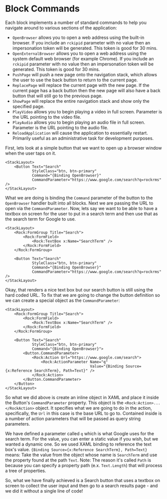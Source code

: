 # Block Commands

Each block implements a number of standard commands to help you navigate around to various sections of the application:

* `OpenBrowser` allows you to open a web address using the built-in browser. If you include an `rckipid` parameter with no value then an impersonation token will be generated. This token is good for 30 mins.
* `OpenExternalBrowser` allows you to open a web address using the system default web browser \(for example Chrome\). If you include an `rckipid` parameter with no value then an impersonation token will be generated. This token is good for 30 mins.
* `PushPage` will push a new page onto the navigation stack, which allows the user to use the back button to return to the current page.
* `ReplacePage` will replace the current page with the new page. If the current page has a back button then the new page will also have a back button that will still go to the previous page.
* `ShowPage` will replace the entire navigation stack and show only the specified page.
* `PlayVideo` allows you to begin playing a video in full screen. Parameter is the URL pointing to the video file.
* `PlayAudio` allows you to begin playing an audio file in full screen. Parameter is the URL pointing to the audio file.
* `ReloadApplication` will cause the application to essentially restart. Primarily useful as an administrative task for development purposes.

First, lets look at a simple button that we want to open up a browser window when the user taps on it.

```xaml
<StackLayout>
    <Button Text="Search"
            StyleClass="btn, btn-primary"
            Command="{Binding OpenBrowser}"
            CommandParameter="https://www.google.com/search?q=rockrms" />
</StackLayout>
```

What we are doing is binding the `Command` parameter of the button to the `OpenBrowser` handler built into all blocks. Next we are passing the URL to open via the `CommandParameter`. Now, lets say we want to be able to have a textbox on screen for the user to put in a search term and then use that as the search term for Google to use.

```xaml
<StackLayout>
    <Rock:FormGroup Title="Search">
        <Rock:FormField>
            <Rock:TextBox x:Name="SearchTerm" />
        </Rock:FormField>
    </Rock:FormGroup>

    <Button Text="Search"
            StyleClass="btn, btn-primary"
            Command="{Binding OpenBrowser}"
            CommandParameter="https://www.google.com/search?q=rockrms" />
</StackLayout>
```

Okay, that renders a nice text box but our search button is still using the hard coded URL. To fix that we are going to change the button definition so we can create a special object as the `CommandParameter`:

```xaml
<StackLayout>
    <Rock:FormGroup Title="Search">
        <Rock:FormField>
            <Rock:TextBox x:Name="SearchTerm" />
        </Rock:FormField>
    </Rock:FormGroup>

    <Button Text="Search"
            StyleClass="btn, btn-primary"
            Command="{Binding OpenBrowser}">
        <Button.CommandParameter>
            <Rock:Action Url="https://www.google.com/search">
                <Rock:ActionParameter Name="q"
                                      Value="{Binding Source={x:Reference SearchTerm}, Path=Text}" />
            </Rock:Action>
        </Button.CommandParameter>
    </Button>
</StackLayout>
```

So what we did above is create an inline object in XAML and place it inside the Button's `CommandParameter` property. This object is the `<Rock:Action>...</RockAction>` object. It specifies what we are going to do in the action, specifically, the `Url` in this case is the base URL to go to. Contained inside is a number of action parameters that will be passed as query string parameters.

We have defined a parameter called `q` which is what Google uses for the search term. For the value, you can enter a static value if you wish, but we wanted a dynamic one. So we used XAML binding to reference the text box's value. `{Binding Source={x:Reference SearchTerm}, Path=Text}` means: Take the value from the object whose name is `SearchTerm` and use the property found at the path `Text`. Note: The reason it's called `Path` is because you can specify a property path \(e.x. `Text.Length`\) that will process a tree of properties.

So, what we have finally achieved is a Search button that uses a textbox on screen to collect the user input and then go to a search results page - and we did it without a single line of code!

